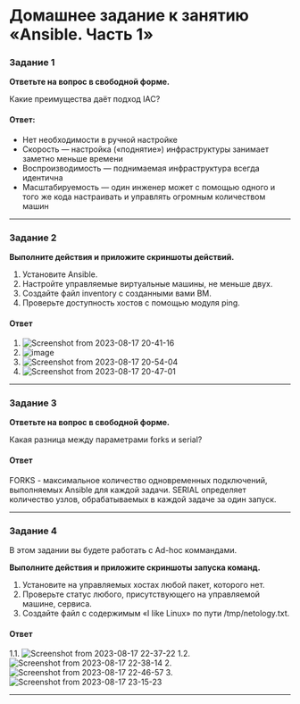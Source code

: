 # Домашнее задание к занятию «Ansible. Часть 1»

### Задание 1

**Ответьте на вопрос в свободной форме.**

Какие преимущества даёт подход IAC?

#### Ответ:

- Нет необходимости в ручной настройке
- Скорость — настройка («поднятие») инфраструктуры занимает заметно меньше времени
- Воспроизводимость — поднимаемая инфраструктура всегда идентична
- Масштабируемость — один инженер может с помощью одного и того же кода настраивать и управлять огромным количеством машин

---

### Задание 2 

**Выполните действия и приложите скриншоты действий.**

1. Установите Ansible.
2. Настройте управляемые виртуальные машины, не меньше двух.
3. Создайте файл inventory с созданными вами ВМ.
4. Проверьте доступность хостов с помощью модуля ping.

#### Ответ


1. ![Screenshot from 2023-08-17 20-41-16](https://github.com/megasts/home_works/assets/71494027/42a9869c-51d9-4766-a8ba-91690958f8b2)
2. ![image](https://github.com/megasts/home_works/assets/71494027/437a2b56-c371-4021-b6b6-c77526eeb92d)
3. ![Screenshot from 2023-08-17 20-54-04](https://github.com/megasts/home_works/assets/71494027/4a5cd732-3af1-41b0-ab8d-756e346ecc76)
4. ![Screenshot from 2023-08-17 20-47-01](https://github.com/megasts/home_works/assets/71494027/47f4dcb4-116a-46a8-8abe-a81ca2a0ae91)



 
---

### Задание 3 

**Ответьте на вопрос в свободной форме.**

Какая разница между параметрами forks и serial? 

#### Ответ

FORKS - максимальное количество одновременных подключений, выполняемых Ansible для каждой задачи.
SERIAL определяет количество узлов, обрабатываемых в каждой задаче за один запуск.

---

### Задание 4 

В этом задании вы будете работать с Ad-hoc коммандами.

**Выполните действия и приложите скриншоты запуска команд.**

1. Установите на управляемых хостах любой пакет, которого нет.
2. Проверьте статус любого, присутствующего на управляемой машине, сервиса. 
3. Создайте файл с содержимым «I like Linux» по пути /tmp/netology.txt.

#### Ответ

1.1. ![Screenshot from 2023-08-17 22-37-22](https://github.com/megasts/home_works/assets/71494027/ae2c5fde-0db4-4a80-8602-6a37a9dedb3b)
1.2. ![Screenshot from 2023-08-17 22-38-14](https://github.com/megasts/home_works/assets/71494027/779916a3-8dee-4d65-a78a-c153d6d3218e)
2. ![Screenshot from 2023-08-17 22-46-57](https://github.com/megasts/home_works/assets/71494027/df8aaf88-fb44-46ae-9f2c-ac83a3436835)
3. ![Screenshot from 2023-08-17 23-15-23](https://github.com/megasts/home_works/assets/71494027/3480da0b-46a9-40a6-a076-bc14f7d82da4)

---
 
